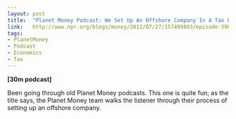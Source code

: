 ```yaml
---
layout: post
title:  "Planet Money Podcast: We Set Up An Offshore Company In A Tax Haven"
link:   http://www.npr.org/blogs/money/2012/07/27/157499893/episode-390-we-set-up-an-offshore-company-in-a-tax-haven
tags:
- PlanetMoney
- Podcast
- Economics
- Tax
---
```


**\[30m podcast\]**

Been going through old Planet Money podcasts.  This one is quite fun; as the title says, the Planet Money team walks the listener through their process of setting up an offshore company.